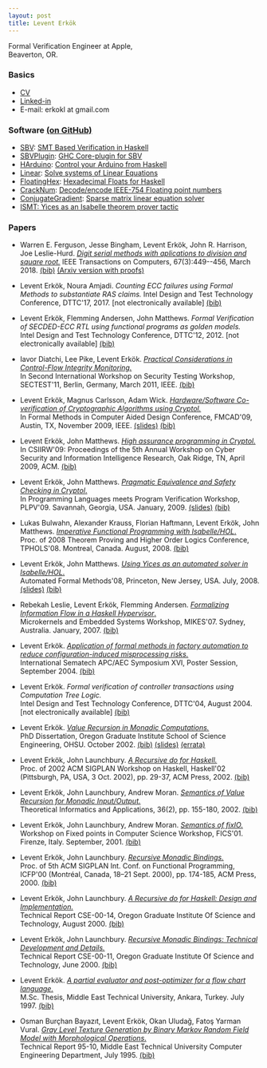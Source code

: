 ```yaml
---
layout: post
title: Levent Erkök
---
```


Formal Verification Engineer at Apple,<br/>
Beaverton, OR.

### Basics
   
 * [CV](http://leventerkok.github.io/papers/erkok-cv.pdf)
 * [Linked-in](http://www.linkedin.com/in/leventerkok)
 * E-mail: erkokl at gmail.com  

### Software [(on GitHub)](http://github.com/LeventErkok)

 * [SBV](http://hackage.haskell.org/package/sbv): [SMT Based Verification in Haskell](http://leventerkok.github.io/sbv)
 * [SBVPlugin](http://hackage.haskell.org/package/sbvPlugin): [GHC Core-plugin for SBV](http://github.com/LeventErkok/sbvPlugin)
 * [HArduino](http://hackage.haskell.org/package/hArduino): [Control your Arduino from Haskell](http://leventerkok.github.io/hArduino)
 * [Linear](http://hackage.haskell.org/package/linearEqSolver): [Solve systems of Linear Equations](http://github.com/LeventErkok/linearEqSolver)
 * [FloatingHex](http://hackage.haskell.org/package/FloatingHex): [Hexadecimal Floats for Haskell](http://github.com/LeventErkok/FloatingHex)
 * [CrackNum](http://hackage.haskell.org/package/crackNum): [Decode/encode IEEE-754 Floating point numbers](http://github.com/LeventErkok/crackNum)
 * [ConjugateGradient](http://hackage.haskell.org/package/conjugateGradient): [Sparse matrix linear equation solver](http://github.com/LeventErkok/conjugateGradient)
 * [ISMT: Yices as an Isabelle theorem prover tactic](http://github.com/LeventErkok/ismt)

### Papers

 * Warren E. Ferguson, Jesse Bingham, Levent Erkök, John R. Harrison, Joe Leslie-Hurd.
   [_Digit serial methods with aplications to division and square root._](http://leventerkok.github.io/papers/dsm18.pdf)
   IEEE Transactions on Computers, 67(3):449--456, March 2018. [(bib)](http://leventerkok.github.io/papers/dsm18.bib.txt) [(Arxiv version with proofs)](https://arxiv.org/abs/1708.00140)

 * Levent Erkök, Noura Amjadi.
   _Counting ECC failures using Formal Methods to substantiate RAS claims._
   Intel Design and Test Technology Conference, DTTC'17, 2017.
   [not electronically available] [(bib)](http://leventerkok.github.io/papers/dttc17.bib.txt)

 * Levent Erkök, Flemming Andersen, John Matthews.
   _Formal Verification of SECDED-ECC RTL using functional programs as golden models._  
   Intel Design and Test Technology Conference, DTTC'12, 2012.
   [not electronically available] [(bib)](http://leventerkok.github.io/papers/dttc12.bib.txt)

 * Iavor Diatchi, Lee Pike, Levent Erkök.
   [_Practical Considerations in Control-Flow Integrity Monitoring._](http://leventerkok.github.io/papers/sectest11.pdf)  
   In Second International Workshop on Security Testing Workshop, SECTEST'11, Berlin, Germany, March 2011, IEEE.
   [(bib)](http://leventerkok.github.io/papers/sectest11.bib.txt)

 * Levent Erkök, Magnus Carlsson, Adam Wick.
   [_Hardware/Software Co-verification of Cryptographic Algorithms using Cryptol._](http://leventerkok.github.io/papers/cryptol_FMCAD09.pdf)  
   In Formal Methods in Computer Aided Design Conference, FMCAD'09, Austin, TX, November 2009, IEEE.
   [(slides)](http://leventerkok.github.io/papers/cryptol_FMCAD09Slides.pdf) [(bib)](http://leventerkok.github.io/papers/coverification.bib.txt)

 * Levent Erkök, John Matthews.
   [_High assurance programming in Cryptol._](http://leventerkok.github.io/papers/csiirw_09.pdf)  
   In CSIIRW'09: Proceedings of the 5th Annual Workshop on Cyber Security and Information Intelligence Research, Oak Ridge, TN, April 2009, ACM.
   [(bib)](http://leventerkok.github.io/papers/csiirw_09.bib.txt)

 * Levent Erkök, John Matthews.
   [_Pragmatic Equivalence and Safety Checking in Cryptol_.](http://leventerkok.github.io/papers/cryptol_PLPV09.pdf)  
   In Programming Languages meets Program Verification Workshop, PLPV'09. Savannah, Georgia, USA. January, 2009.
   [(slides)](http://leventerkok.github.io/papers/cryptol_PLPV09_Slides.pdf) [(bib)](http://leventerkok.github.io/papers/plpv09.bib.txt)

 * Lukas Bulwahn, Alexander Krauss, Florian Haftmann, Levent Erkök, John Matthews.
   [_Imperative Functional Programming with Isabelle/HOL_.](http://leventerkok.github.io/papers/imfphol_tphols08.pdf)  
   Proc. of 2008 Theorem Proving and Higher Order Logics Conference, TPHOLS'08. Montreal, Canada. August, 2008.
   [(bib)](http://leventerkok.github.io/papers/imfphol.bib.txt)

 * Levent Erkök, John Matthews.
   [_Using Yices as an automated solver in Isabelle/HOL_.](http://leventerkok.github.io/papers/ismt_afm08.pdf)  
   Automated Formal Methods'08, Princeton, New Jersey, USA. July, 2008.
   [(slides)](http://leventerkok.github.io/papers/ismt_afm08Talk.pdf) [(bib)](http://leventerkok.github.io/papers/ismt.bib.txt)

 * Rebekah Leslie, Levent Erkök, Flemming Andersen.
   [_Formalizing Information Flow in a Haskell Hypervisor_.](http://leventerkok.github.io/papers/hhv.pdf)  
   Microkernels and Embedded Systems Workshop, MIKES'07. Sydney, Australia. January, 2007.
   [(bib)](http://leventerkok.github.io/papers/hhv.bib.txt)

 * Levent Erkök.
   [_Application of formal methods in factory automation to reduce configuration-induced misprocessing risks._](http://leventerkok.github.io/papers/ctapc.pdf)  
   International Sematech APC/AEC Symposium XVI, Poster Session, September 2004.
   [(bib)](http://leventerkok.github.io/papers/apc04.bib.txt)  

 * Levent Erkök.
   _Formal verification of controller transactions using Computation Tree Logic._    
   Intel Design and Test Technology Conference, DTTC'04, August 2004.
   [not electronically available] [(bib)](http://leventerkok.github.io/papers/dttc04.bib.txt)

 * Levent Erkök.
   [_Value Recursion in Monadic Computations._](http://leventerkok.github.io/papers/erkok-thesis.pdf)  
   PhD Dissertation, Oregon Graduate Institute School of Science Engineering, OHSU. October 2002.
   [(bib)](http://leventerkok.github.io/papers/erkok-thesis.bib.txt) [(slides)](http://leventerkok.github.io/papers/erkok-defenseSlides.pdf) [(errata)](http://leventerkok.github.io/papers/erkok-thesis-errata.pdf)

 * Levent Erkök, John Launchbury.
   [_A Recursive do for Haskell._](http://leventerkok.github.io/papers/recdo.pdf)  
   Proc. of 2002 ACM SIGPLAN Workshop on Haskell, Haskell'02 (Pittsburgh, PA, USA, 3 Oct. 2002), pp. 29-37, ACM Press, 2002.
   [(bib)](http://leventerkok.github.io/papers/recdo.bib.txt)

 * Levent Erkök, John Launchbury, Andrew Moran.
   [_Semantics of Value Recursion for Monadic Input/Output._](http://leventerkok.github.io/papers/tiaFixIO.pdf)  
   Theoretical Informatics and Applications, 36(2), pp. 155-180, 2002.
   [(bib)](http://leventerkok.github.io/papers/tiaFixIO.bib.txt)

 * Levent Erkök, John Launchbury, Andrew Moran.
   [_Semantics of fixIO._](http://leventerkok.github.io/papers/fics.pdf)  
   Workshop on Fixed points in Computer Science Workshop, FICS'01. Firenze, Italy. September, 2001.
   [(bib)](http://leventerkok.github.io/papers/fics.bib.txt)

 * Levent Erkök, John Launchbury.
   [_Recursive Monadic Bindings._](http://leventerkok.github.io/papers/mfix.pdf)  
   Proc. of 5th ACM SIGPLAN Int. Conf. on Functional Programming, ICFP'00 (Montréal, Canada, 18–21 Sept. 2000), pp. 174-185, ACM Press, 2000.
   [(bib)](http://leventerkok.github.io/papers/mfix.bib.txt)

 * Levent Erkök, John Launchbury.
   [_A Recursive do for Haskell: Design and Implementation._](http://leventerkok.github.io/papers/mdo.pdf)  
   Technical Report CSE-00-14, Oregon Graduate Institute Of Science and Technology, August 2000.
   [(bib)](http://leventerkok.github.io/papers/mdo.bib.txt)

 * Levent Erkök, John Launchbury.
   [_Recursive Monadic Bindings: Technical Development and Details._](http://leventerkok.github.io/papers/mfixTR.pdf)  
   Technical Report CSE-00-11, Oregon Graduate Institute Of Science and Technology, June 2000.
   [(bib)](http://leventerkok.github.io/papers/mfixTR.bib.txt)

 * Levent Erkök.
   [_A partial evaluator and post-optimizer for a flow chart language._](http://leventerkok.github.io/papers/erkok-msc.pdf)  
   M.Sc. Thesis, Middle East Technical University, Ankara, Turkey. July 1997.
   [(bib)](http://leventerkok.github.io/papers/msc.bib.txt)

 * Osman Burçhan Bayazıt, Levent Erkök, Okan Uludağ, Fatoş Yarman Vural.
   [_Gray Level Texture Generation by Binary Markov Random Field Model with Morphological Operations_.](http://leventerkok.github.io/papers/markov.pdf)  
   Technical Report 95-10, Middle East Technical University Computer Engineering Department, July 1995.
   [(bib)](http://leventerkok.github.io/papers/markov.bib.txt)
